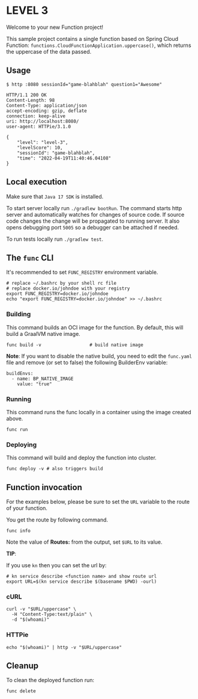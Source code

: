 # LEVEL 3

Welcome to your new Function project!

This sample project contains a single function based on Spring Cloud Function: `functions.CloudFunctionApplication.uppercase()`, which returns the uppercase of the data passed.

## Usage

```shell
$ http :8080 sessionId="game-blahblah" question1="Awesome"

HTTP/1.1 200 OK
Content-Length: 98
Content-Type: application/json
accept-encoding: gzip, deflate
connection: keep-alive
uri: http://localhost:8080/
user-agent: HTTPie/3.1.0

{
    "level": "level-3",
    "levelScore": 10,
    "sessionId": "game-blahblah",
    "time": "2022-04-19T11:40:46.04108"
}
```

## Local execution

Make sure that `Java 17 SDK` is installed.

To start server locally run `./gradlew bootRun`.
The command starts http server and automatically watches for changes of source code.
If source code changes the change will be propagated to running server. It also opens debugging port `5005`
so a debugger can be attached if needed.

To run tests locally run `./gradlew test`.

## The `func` CLI

It's recommended to set `FUNC_REGISTRY` environment variable.

```shell script
# replace ~/.bashrc by your shell rc file
# replace docker.io/johndoe with your registry
export FUNC_REGISTRY=docker.io/johndoe
echo "export FUNC_REGISTRY=docker.io/johndoe" >> ~/.bashrc
```

### Building

This command builds an OCI image for the function. By default, this will build a GraalVM native image.

```shell script
func build -v                  # build native image
```

**Note**: If you want to disable the native build, you need to edit the `func.yaml` file and
remove (or set to false) the following BuilderEnv variable:
```
buildEnvs:
  - name: BP_NATIVE_IMAGE
    value: "true"
```

### Running

This command runs the func locally in a container
using the image created above.

```shell script
func run
```

### Deploying

This command will build and deploy the function into cluster.

```shell script
func deploy -v # also triggers build
```

## Function invocation

For the examples below, please be sure to set the `URL` variable to the route of your function.

You get the route by following command.

```shell script
func info
```

Note the value of **Routes:** from the output, set `$URL` to its value.

__TIP__:

If you use `kn` then you can set the url by:

```shell script
# kn service describe <function name> and show route url
export URL=$(kn service describe $(basename $PWD) -ourl)
```

### cURL

```shell script
curl -v "$URL/uppercase" \
  -H "Content-Type:text/plain" \
  -d "$(whoami)"
```

### HTTPie

```shell script
echo "$(whoami)" | http -v "$URL/uppercase"
```

## Cleanup

To clean the deployed function run:

```shell
func delete
```
